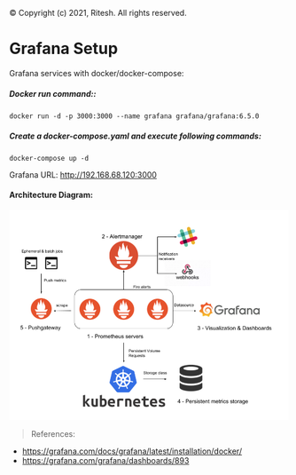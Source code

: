 &copy; Copyright (c) 2021, Ritesh. All rights reserved.
# Grafana Setup 
Grafana services with docker/docker-compose:
##### Docker run command::
    docker run -d -p 3000:3000 --name grafana grafana/grafana:6.5.0

##### Create a docker-compose.yaml and execute following commands:
    docker-compose up -d
    
Grafana URL: http://192.168.68.120:3000

#### Architecture Diagram:
            
   ![Architecture](design-diagrams/architecture-diagram-2.png)



> References: 
 *	https://grafana.com/docs/grafana/latest/installation/docker/
 *	https://grafana.com/grafana/dashboards/893
 
 
 
 
 